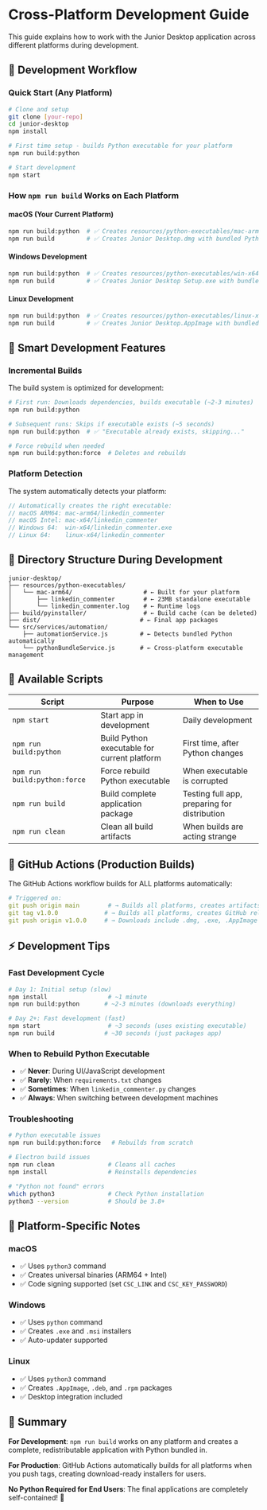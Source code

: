 # Cross-Platform Development Guide

This guide explains how to work with the Junior Desktop application across different platforms during development.

## 🎯 **Development Workflow**

### **Quick Start (Any Platform)**

```bash
# Clone and setup
git clone [your-repo]
cd junior-desktop
npm install

# First time setup - builds Python executable for your platform
npm run build:python

# Start development
npm start
```

### **How `npm run build` Works on Each Platform**

#### **macOS (Your Current Platform)**

```bash
npm run build:python  # ✅ Creates resources/python-executables/mac-arm64/linkedin_commenter
npm run build         # ✅ Creates Junior Desktop.dmg with bundled Python
```

#### **Windows Development**

```bash
npm run build:python  # ✅ Creates resources/python-executables/win-x64/linkedin_commenter.exe
npm run build         # ✅ Creates Junior Desktop Setup.exe with bundled Python
```

#### **Linux Development**

```bash
npm run build:python  # ✅ Creates resources/python-executables/linux-x64/linkedin_commenter
npm run build         # ✅ Creates Junior Desktop.AppImage with bundled Python
```

## 🔄 **Smart Development Features**

### **Incremental Builds**

The build system is optimized for development:

```bash
# First run: Downloads dependencies, builds executable (~2-3 minutes)
npm run build:python

# Subsequent runs: Skips if executable exists (~5 seconds)
npm run build:python  # ✅ "Executable already exists, skipping..."

# Force rebuild when needed
npm run build:python:force  # Deletes and rebuilds
```

### **Platform Detection**

The system automatically detects your platform:

```javascript
// Automatically creates the right executable:
// macOS ARM64: mac-arm64/linkedin_commenter
// macOS Intel: mac-x64/linkedin_commenter
// Windows 64:  win-x64/linkedin_commenter.exe
// Linux 64:    linux-x64/linkedin_commenter
```

## 📁 **Directory Structure During Development**

```
junior-desktop/
├── resources/python-executables/
│   └── mac-arm64/                    # ← Built for your platform
│       ├── linkedin_commenter        # ← 23MB standalone executable
│       └── linkedin_commenter.log    # ← Runtime logs
├── build/pyinstaller/                # ← Build cache (can be deleted)
├── dist/                            # ← Final app packages
└── src/services/automation/
    ├── automationService.js         # ← Detects bundled Python automatically
    └── pythonBundleService.js       # ← Cross-platform executable management
```

## 🎯 **Available Scripts**

| Script                       | Purpose                                      | When to Use                                  |
| ---------------------------- | -------------------------------------------- | -------------------------------------------- |
| `npm start`                  | Start app in development                     | Daily development                            |
| `npm run build:python`       | Build Python executable for current platform | First time, after Python changes             |
| `npm run build:python:force` | Force rebuild Python executable              | When executable is corrupted                 |
| `npm run build`              | Build complete application package           | Testing full app, preparing for distribution |
| `npm run clean`              | Clean all build artifacts                    | When builds are acting strange               |

## 🚀 **GitHub Actions (Production Builds)**

The GitHub Actions workflow builds for ALL platforms automatically:

```yaml
# Triggered on:
git push origin main        # → Builds all platforms, creates artifacts
git tag v1.0.0             # → Builds all platforms, creates GitHub release
git push origin v1.0.0     # → Downloads include .dmg, .exe, .AppImage
```

## ⚡ **Development Tips**

### **Fast Development Cycle**

```bash
# Day 1: Initial setup (slow)
npm install                 # ~1 minute
npm run build:python       # ~2-3 minutes (downloads everything)

# Day 2+: Fast development (fast)
npm start                   # ~3 seconds (uses existing executable)
npm run build              # ~30 seconds (just packages app)
```

### **When to Rebuild Python Executable**

- ✅ **Never**: During UI/JavaScript development
- ✅ **Rarely**: When `requirements.txt` changes
- ✅ **Sometimes**: When `linkedin_commenter.py` changes
- ✅ **Always**: When switching between development machines

### **Troubleshooting**

```bash
# Python executable issues
npm run build:python:force   # Rebuilds from scratch

# Electron build issues
npm run clean               # Cleans all caches
npm install                 # Reinstalls dependencies

# "Python not found" errors
which python3               # Check Python installation
python3 --version           # Should be 3.8+
```

## 🔧 **Platform-Specific Notes**

### **macOS**

- ✅ Uses `python3` command
- ✅ Creates universal binaries (ARM64 + Intel)
- ✅ Code signing supported (set `CSC_LINK` and `CSC_KEY_PASSWORD`)

### **Windows**

- ✅ Uses `python` command
- ✅ Creates `.exe` and `.msi` installers
- ✅ Auto-updater supported

### **Linux**

- ✅ Uses `python3` command
- ✅ Creates `.AppImage`, `.deb`, and `.rpm` packages
- ✅ Desktop integration included

## 🎯 **Summary**

**For Development**: `npm run build` works on any platform and creates a complete, redistributable application with Python bundled in.

**For Production**: GitHub Actions automatically builds for all platforms when you push tags, creating download-ready installers for users.

**No Python Required for End Users**: The final applications are completely self-contained! 🎉
